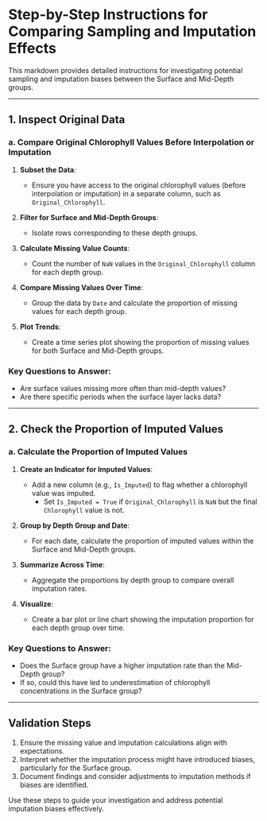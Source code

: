# Step-by-Step Instructions for Comparing Sampling and Imputation Effects

This markdown provides detailed instructions for investigating potential sampling and imputation biases between the Surface and Mid-Depth groups.

---

## 1. Inspect Original Data

### a. Compare Original Chlorophyll Values Before Interpolation or Imputation
1. **Subset the Data**:
   - Ensure you have access to the original chlorophyll values (before interpolation or imputation) in a separate column, such as `Original_Chlorophyll`.

2. **Filter for Surface and Mid-Depth Groups**:
   - Isolate rows corresponding to these depth groups.

3. **Calculate Missing Value Counts**:
   - Count the number of `NaN` values in the `Original_Chlorophyll` column for each depth group.

4. **Compare Missing Values Over Time**:
   - Group the data by `Date` and calculate the proportion of missing values for each depth group.

5. **Plot Trends**:
   - Create a time series plot showing the proportion of missing values for both Surface and Mid-Depth groups.

### Key Questions to Answer:
- Are surface values missing more often than mid-depth values?
- Are there specific periods when the surface layer lacks data?

---

## 2. Check the Proportion of Imputed Values

### a. Calculate the Proportion of Imputed Values
1. **Create an Indicator for Imputed Values**:
   - Add a new column (e.g., `Is_Imputed`) to flag whether a chlorophyll value was imputed.
     - Set `Is_Imputed = True` if `Original_Chlorophyll` is `NaN` but the final `Chlorophyll` value is not.

2. **Group by Depth Group and Date**:
   - For each date, calculate the proportion of imputed values within the Surface and Mid-Depth groups.

3. **Summarize Across Time**:
   - Aggregate the proportions by depth group to compare overall imputation rates.

4. **Visualize**:
   - Create a bar plot or line chart showing the imputation proportion for each depth group over time.

### Key Questions to Answer:
- Does the Surface group have a higher imputation rate than the Mid-Depth group?
- If so, could this have led to underestimation of chlorophyll concentrations in the Surface group?

---

## Validation Steps

1. Ensure the missing value and imputation calculations align with expectations.
2. Interpret whether the imputation process might have introduced biases, particularly for the Surface group.
3. Document findings and consider adjustments to imputation methods if biases are identified.

Use these steps to guide your investigation and address potential imputation biases effectively.
